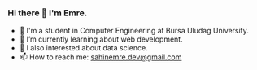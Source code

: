 ### Hi there 👋 I'm Emre.

- 🔬 I'm a student in Computer Engineering at Bursa Uludag University.
- 🌱 I’m currently learning about web development.
- 🤖 I also interested about data science.
- 📫 How to reach me: sahinemre.dev@gmail.com
